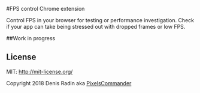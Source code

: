 #FPS control Chrome extension

Control FPS in your browser for testing or performance investigation. Check if your app can take being stressed out with dropped frames or low FPS.

##Work in progress

License
-------
MIT: http://mit-license.org/

Copyright 2018 Denis Radin aka [PixelsCommander](http://pixelscommander.com)